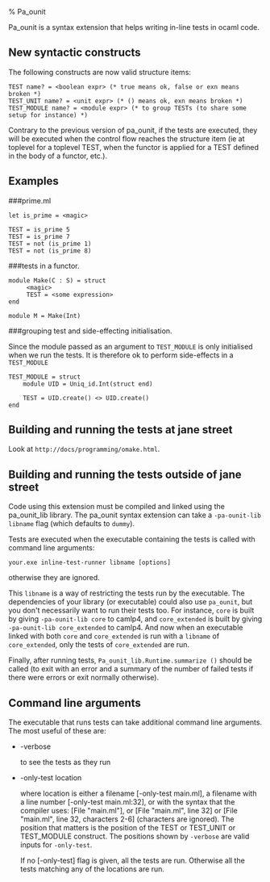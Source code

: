 % Pa_ounit

Pa\_ounit is a syntax extension that helps writing in-line tests in ocaml code.

New syntactic constructs
------------------------
The following constructs are now valid structure items:

    TEST name? = <boolean expr> (* true means ok, false or exn means broken *)
    TEST_UNIT name? = <unit expr> (* () means ok, exn means broken *)
    TEST_MODULE name? = <module expr> (* to group TESTs (to share some setup for instance) *)

Contrary to the previous version of pa_ounit, if the tests are executed, they will be
executed when the control flow reaches the structure item (ie at toplevel for a toplevel
TEST, when the functor is applied for a TEST defined in the body of a functor, etc.).

Examples
--------

###prime.ml

    let is_prime = <magic>

    TEST = is_prime 5
    TEST = is_prime 7
    TEST = not (is_prime 1)
    TEST = not (is_prime 8)


###tests in a functor.

    module Make(C : S) = struct
         <magic>
         TEST = <some expression>
    end

    module M = Make(Int)

###grouping test and side-effecting initialisation.

Since the module passed as an argument to `TEST_MODULE` is only initialised when
we run the tests. It is therefore ok to perform side-effects in a `TEST_MODULE`

    TEST_MODULE = struct
        module UID = Uniq_id.Int(struct end)

        TEST = UID.create() <> UID.create()
    end

Building and running the tests at jane street
--------------------------------

Look at `http://docs/programming/omake.html`.

Building and running the tests outside of jane street
----------------------------------------

Code using this extension must be compiled and linked using the pa\_ounit\_lib
library. The pa_ounit syntax extension can take a `-pa-ounit-lib libname` flag (which
defaults to `dummy`).

Tests are executed when the executable containing the tests is called with command line
arguments:

    your.exe inline-test-runner libname [options]

otherwise they are ignored.

This `libname` is a way of restricting the tests run by the executable. The dependencies
of your library (or executable) could also use `pa_ounit`, but you don't necessarily want
to run their tests too. For instance, `core` is built by giving `-pa-ounit-lib core` to
camlp4, and `core_extended` is built by giving `-pa-ounit-lib core_extended` to
camlp4. And now when an executable linked with both `core` and `core_extended` is run with
a `libname` of `core_extended`, only the tests of `core_extended` are run.

Finally, after running tests, `Pa_ounit_lib.Runtime.summarize ()` should be called (to
exit with an error and a summary of the number of failed tests if there were errors or
exit normally otherwise).

Command line arguments
----------------------
The executable that runs tests can take additional command line arguments. The most useful
of these are:

*   -verbose

    to see the tests as they run

*    -only-test location

     where location is either a filename [-only-test main.ml], a filename
     with a line number [-only-test main.ml:32], or with the syntax that the
     compiler uses: [File "main.ml"], or [File "main.ml", line 32] or [File "main.ml",
     line 32, characters 2-6] (characters are ignored).
     The position that matters is the position of the TEST or TEST\_UNIT or
     TEST\_MODULE construct. The positions shown by `-verbose` are valid
     inputs for `-only-test`.

     If no [-only-test] flag is given, all the tests are
     run. Otherwise all the tests matching any of the locations are run.

